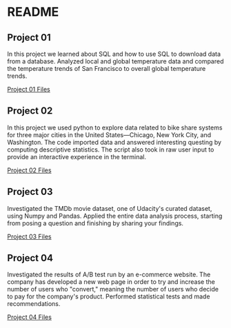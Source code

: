 # README

## Project 01
In this project we learned about SQL and how to use SQL to download data from a database. Analyzed local and global temperature data and compared the temperature trends of San Francisco to overall global temperature trends.

[Project 01 Files](https://github.com/amitshankar/Udacity/tree/master/Data_Analyst_Nanodegree/Term_01/Project_01)

## Project 02
In this project we used python to explore data related to bike share systems for three major cities in the United States—Chicago, New York City, and Washington. 
The code imported data and answered interesting questing by computing descriptive statistics. The script also took in raw user input to provide an interactive experience in the terminal.

[Project 02 Files](https://github.com/amitshankar/Udacity/tree/master/Data_Analyst_Nanodegree/Term_01/Project_02)

## Project 03
Investigated the TMDb movie dataset, one of Udacity's curated dataset, using Numpy and Pandas. Applied the entire data analysis process, starting from posing a question and finishing by sharing your findings.

[Project 03 Files](https://github.com/amitshankar/Udacity/tree/master/Data_Analyst_Nanodegree/Term_01/Project_03)


## Project 04
Investigated the results of A/B test run by an e-commerce website. The company has developed a new web page in order to try and increase the number of users who "convert," meaning the number of users who decide to pay for the company's product. Performed statistical tests and made recommendations.

[Project 04 Files](https://github.com/amitshankar/Udacity/tree/master/Data_Analyst_Nanodegree/Term_01/Project_04)



